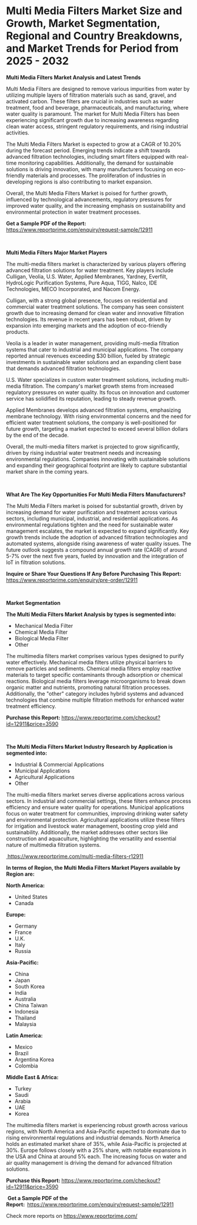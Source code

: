 <p><h1>Multi Media Filters Market Size and Growth, Market Segmentation, Regional and Country Breakdowns, and Market Trends for Period from 2025 -  2032</h1></p><p><strong>Multi Media Filters Market Analysis and Latest Trends</strong></p>
<p><p>Multi Media Filters are designed to remove various impurities from water by utilizing multiple layers of filtration materials such as sand, gravel, and activated carbon. These filters are crucial in industries such as water treatment, food and beverage, pharmaceuticals, and manufacturing, where water quality is paramount. The market for Multi Media Filters has been experiencing significant growth due to increasing awareness regarding clean water access, stringent regulatory requirements, and rising industrial activities. </p><p>The Multi Media Filters Market is expected to grow at a CAGR of 10.20% during the forecast period. Emerging trends indicate a shift towards advanced filtration technologies, including smart filters equipped with real-time monitoring capabilities. Additionally, the demand for sustainable solutions is driving innovation, with many manufacturers focusing on eco-friendly materials and processes. The proliferation of industries in developing regions is also contributing to market expansion. </p><p>Overall, the Multi Media Filters Market is poised for further growth, influenced by technological advancements, regulatory pressures for improved water quality, and the increasing emphasis on sustainability and environmental protection in water treatment processes.</p></p>
<p><strong>Get a Sample PDF of the Report:&nbsp;</strong> <a href="https://www.reportprime.com/enquiry/request-sample/12911?utm_campaign=2957&utm_medium=2&utm_source=Github&utm_content=ia&utm_term=19032025&utm_id=multi-media-filters">https://www.reportprime.com/enquiry/request-sample/12911</a></p>
<p>&nbsp;</p>
<p><strong>Multi Media Filters Major Market Players</strong></p>
<p><p>The multi-media filters market is characterized by various players offering advanced filtration solutions for water treatment. Key players include Culligan, Veolia, U.S. Water, Applied Membranes, Yardney, Everfilt, HydroLogic Purification Systems, Pure Aqua, TIGG, Nalco, IDE Technologies, MECO Incorporated, and Nacom Energy.</p><p>Culligan, with a strong global presence, focuses on residential and commercial water treatment solutions. The company has seen consistent growth due to increasing demand for clean water and innovative filtration technologies. Its revenue in recent years has been robust, driven by expansion into emerging markets and the adoption of eco-friendly products.</p><p>Veolia is a leader in water management, providing multi-media filtration systems that cater to industrial and municipal applications. The company reported annual revenues exceeding $30 billion, fueled by strategic investments in sustainable water solutions and an expanding client base that demands advanced filtration technologies.</p><p>U.S. Water specializes in custom water treatment solutions, including multi-media filtration. The company's market growth stems from increased regulatory pressures on water quality. Its focus on innovation and customer service has solidified its reputation, leading to steady revenue growth.</p><p>Applied Membranes develops advanced filtration systems, emphasizing membrane technology. With rising environmental concerns and the need for efficient water treatment solutions, the company is well-positioned for future growth, targeting a market expected to exceed several billion dollars by the end of the decade.</p><p>Overall, the multi-media filters market is projected to grow significantly, driven by rising industrial water treatment needs and increasing environmental regulations. Companies innovating with sustainable solutions and expanding their geographical footprint are likely to capture substantial market share in the coming years.</p></p>
<p>&nbsp;</p>
<p><strong>What Are The Key Opportunities For Multi Media Filters Manufacturers?</strong></p>
<p><p>The Multi Media Filters market is poised for substantial growth, driven by increasing demand for water purification and treatment across various sectors, including municipal, industrial, and residential applications. As environmental regulations tighten and the need for sustainable water management escalates, the market is expected to expand significantly. Key growth trends include the adoption of advanced filtration technologies and automated systems, alongside rising awareness of water quality issues. The future outlook suggests a compound annual growth rate (CAGR) of around 5-7% over the next five years, fueled by innovation and the integration of IoT in filtration solutions.</p></p>
<p><strong>Inquire or Share Your Questions If Any Before Purchasing This Report:</strong> <a href="https://www.reportprime.com/enquiry/pre-order/12911?utm_campaign=2957&utm_medium=2&utm_source=Github&utm_content=ia&utm_term=19032025&utm_id=multi-media-filters">https://www.reportprime.com/enquiry/pre-order/12911</a></p>
<p>&nbsp;</p>
<p><strong>Market Segmentation</strong></p>
<p><strong>The Multi Media Filters Market Analysis by types is segmented into:</strong></p>
<p><ul><li>Mechanical Media Filter</li><li>Chemical Media Filter</li><li>Biological Media Filter</li><li>Other</li></ul></p>
<p><p>The multimedia filters market comprises various types designed to purify water effectively. Mechanical media filters utilize physical barriers to remove particles and sediments. Chemical media filters employ reactive materials to target specific contaminants through adsorption or chemical reactions. Biological media filters leverage microorganisms to break down organic matter and nutrients, promoting natural filtration processes. Additionally, the "other" category includes hybrid systems and advanced technologies that combine multiple filtration methods for enhanced water treatment efficiency.</p></p>
<p><strong>Purchase this Report:&nbsp;</strong><a href="https://www.reportprime.com/checkout?id=12911&price=3590&utm_campaign=2957&utm_medium=2&utm_source=Github&utm_content=ia&utm_term=19032025&utm_id=multi-media-filters">https://www.reportprime.com/checkout?id=12911&price=3590</a></p>
<p>&nbsp;</p>
<p><strong>The Multi Media Filters Market Industry Research by Application is segmented into:</strong></p>
<p><ul><li>Industrial & Commercial Applications</li><li>Municipal Applications</li><li>Agricultural Applications</li><li>Other</li></ul></p>
<p><p>The multi-media filters market serves diverse applications across various sectors. In industrial and commercial settings, these filters enhance process efficiency and ensure water quality for operations. Municipal applications focus on water treatment for communities, improving drinking water safety and environmental protection. Agricultural applications utilize these filters for irrigation and livestock water management, boosting crop yield and sustainability. Additionally, the market addresses other sectors like construction and aquaculture, highlighting the versatility and essential nature of multimedia filtration systems.</p></p>
<p><a href="https://www.reportprime.com/multi-media-filters-r12911?utm_campaign=2957&utm_medium=2&utm_source=Github&utm_content=ia&utm_term=19032025&utm_id=multi-media-filters">&nbsp;https://www.reportprime.com/multi-media-filters-r12911</a></p>
<p><strong>In terms of Region, the Multi Media Filters Market Players available by Region are:</strong></p>
<p>
    <p> <strong> North America: </strong>
        <ul>
            <li>United States</li>
            <li>Canada</li>
        </ul>
        </p> 
    <p> <strong> Europe: </strong>
        <ul>
            <li>Germany</li>
            <li>France</li>
            <li>U.K.</li>
            <li>Italy</li>
            <li>Russia</li>
        </ul>
        </p> 
    <p> <strong> Asia-Pacific: </strong>
        <ul>
            <li>China</li>
            <li>Japan</li>
            <li>South Korea</li>
            <li>India</li>
            <li>Australia</li>
            <li>China Taiwan</li>
            <li>Indonesia</li>
            <li>Thailand</li>
            <li>Malaysia</li>
        </ul>
        </p> 
    <p> <strong> Latin America: </strong>
        <ul>
            <li>Mexico</li>
            <li>Brazil</li>
            <li>Argentina Korea</li>
            <li>Colombia</li>
        </ul>
        </p> 
    <p> <strong> Middle East & Africa: </strong>
        <ul>
            <li>Turkey</li>
            <li>Saudi</li>
            <li>Arabia</li>
            <li>UAE</li>
            <li>Korea</li>
        </ul>
    </p>
    </p>
<p><p>The multimedia filters market is experiencing robust growth across various regions, with North America and Asia-Pacific expected to dominate due to rising environmental regulations and industrial demands. North America holds an estimated market share of 35%, while Asia-Pacific is projected at 30%. Europe follows closely with a 25% share, with notable expansions in the USA and China at around 5% each. The increasing focus on water and air quality management is driving the demand for advanced filtration solutions.</p></p>
<p><strong>Purchase this Report: </strong><a href="https://www.reportprime.com/checkout?id=12911&price=3590&utm_campaign=2957&utm_medium=2&utm_source=Github&utm_content=ia&utm_term=19032025&utm_id=multi-media-filters">https://www.reportprime.com/checkout?id=12911&price=3590</a></p>
<p>&nbsp;<strong>Get a Sample PDF of the Report:&nbsp;&nbsp;</strong><a href="https://www.reportprime.com/enquiry/request-sample/12911?utm_campaign=2957&utm_medium=2&utm_source=Github&utm_content=ia&utm_term=19032025&utm_id=multi-media-filters">https://www.reportprime.com/enquiry/request-sample/12911</a></p>
<p><strong></strong></p>
<p>Check more reports on <a href="https://www.reportprime.com/?utm_campaign=2957&utm_medium=2&utm_source=Github&utm_content=ia&utm_term=19032025&utm_id=multi-media-filters">https://www.reportprime.com/</a></p>